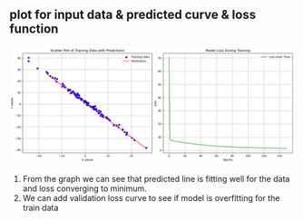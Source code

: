 
## plot for input data & predicted curve & loss function 

![img](../plots/Figure_1.png)

1. From the graph we can see that predicted line is fitting well for the data and loss converging to minimum.
2. We can add validation loss curve to see if model is overfitting for the train data
